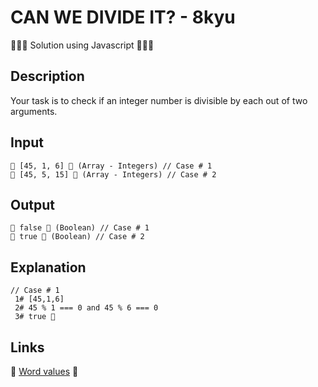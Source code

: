 # CAN WE DIVIDE IT? - 8kyu

👨🏻‍💻 Solution using Javascript 👨🏻‍💻

## Description

Your task is to check if an integer number is divisible by each out of two arguments.

## Input

```
🥚 [45, 1, 6] 🥚 (Array - Integers) // Case # 1
🥚 [45, 5, 15] 🥚 (Array - Integers) // Case # 2
```

## Output

```
🐣 false 🐣 (Boolean) // Case # 1
🐣 true 🐣 (Boolean) // Case # 2
```

## Explanation

```
// Case # 1
 1# [45,1,6]
 2# 45 % 1 === 0 and 45 % 6 === 0
 3# true 🎉
```

## Links

🔗 [Word values](https://www.codewars.com/kata/598d91785d4ce3ec4f000018) 🔗
